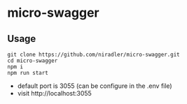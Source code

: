 # micro-swagger

## Usage

```
git clone https://github.com/niradler/micro-swagger.git
cd micro-swagger
npm i
npm run start
```
* default port is 3055 (can be configure in the .env file)
* visit http://localhost:3055